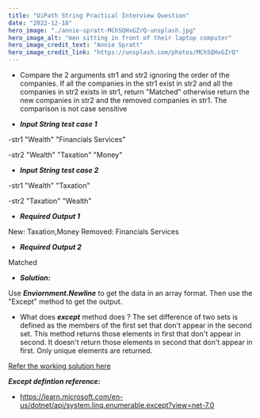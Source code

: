 ```yaml
---
title: "UiPath String Practical Interview Question"
date: "2022-12-18"
hero_image: "./annie-spratt-MChSQHxGZrQ-unsplash.jpg"
hero_image_alt: "men sitting in front of their laptop computer"
hero_image_credit_text: "Annie Spratt"
hero_image_credit_link: "https://unsplash.com/photos/MChSQHxGZrQ"
---
```


- Compare the 2 arguments str1 and str2 ignoring the order of the companies. If all the companies in the str1 exist in str2 and all the companies in str2 exists in str1, return "Matched" otherwise return the new companies in str2 and the removed companies in str1. The comparison is not case sensitive

- **_Input String test case 1_**

-str1
"Wealth"
"Financials Services"

-str2
"Wealth"
"Taxation"
"Money"

- **_Input String test case 2_**

-str1
"Wealth"
"Taxation"

-str2
"Taxation"
"Wealth"

- **_Required Output 1_**

New: Taxation,Money
Removed: Financials Services

- **_Required Output 2_**

Matched

- **_Solution:_**

Use **_Enviornment.Newline_** to get the data in an array format.
Then use the "Except" method to get the output.

- What does **_except_** method does ?
  The set difference of two sets is defined as the members of the first set that don't appear in the second set.
  This method returns those elements in first that don't appear in second. It doesn't return those elements in second that don't appear in first. Only unique elements are returned.

[Refer the working solution here ](https://github.com/SachinHatikankar100/UiPathPractice)

**_Except defintion reference:_**

- https://learn.microsoft.com/en-us/dotnet/api/system.linq.enumerable.except?view=net-7.0
